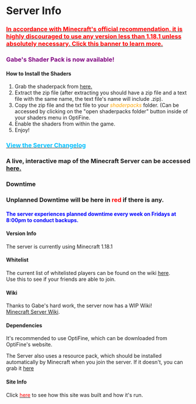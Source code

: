 <link rel="stylesheet" href="assets/css/light-darkmode.css">

# Server Info

### [<span style="color:red">In accordance with Minecraft's official recommendation, it is highly discouraged to use any version less than <u>1.18.1</u> unless absolutely necessary. Click this banner to learn more.</span>](/MinecraftServer/emergencywarning1181)

### <span style="color:purple">Gabe's Shader Pack is now available!</span>
#### How to Install the Shaders
1. Grab the shaderpack from [here.](https://github.com/GabeThatGuy/MinecraftServer/raw/General-Info/Server-Resources/shaderpack/%5BExtract%20Me%5D%20Gabe's%20Shaders%20v1.11.zip)
2. Extract the zip file (after extracting you should have a zip file and a text file with the same name, the text file's name will include .zip).
3. Copy the zip file and the txt file to your <span style="color:orange">*shaderpacks*</span> folder. (Can be accessed by clicking on the "open shaderpacks folder" button inside of your shaders menu in OptiFine. 
4. Enable the shaders from within the game.
5. Enjoy!


### [<span style="color:DeepSkyBlue">View the Server Changelog</span>](/MinecraftServer/changelog)

### A live, interactive map of the Minecraft Server can be accessed [here.](http://gabesmcserver.ddns.net:8123) 

### Downtime
### Unplanned Downtime will be here in <span style="color:red">red</span> if there is any.

#### <span style="color:blue">The server experiences planned downtime every week on Fridays at 8:00pm to conduct backups.</span>

#### Version Info
The server is currently using Minecraft 1.18.1  

#### Whitelist
The current list of whitelisted players can be found on the wiki [here](/MinecraftServer/whitelist).  
Use this to see if your friends are able to join.  

#### Wiki
Thanks to Gabe's hard work, the server now has a WIP Wiki!  
[Minecraft Server Wiki](/MinecraftServer/wiki).  

#### Dependencies
It's recommended to use OptiFine, which can be downloaded from OptiFine's website.  

The Server also uses a resource pack, which should be installed automatically by Minecraft when you join the server. If it doesn't, you can grab it [here](https://github.com/GabeThatGuy/MinecraftServer/raw/General-Info/Server-Resources/Resource%20Pack/vane-resource-pack.zip)  


#### Site Info
Click [<span style ="color:red">here</span>](/MinecraftServer/site-info) to see how this site was built and how it's run.


  

